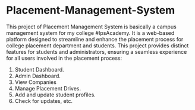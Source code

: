 # Placement-Management-System
This project of Placement Management System is basically a campus management system for my college #IpsAcademy. It is a web-based platform designed to streamline and enhance the placement process for college placement department and students. This project provides distinct features for students and administrators, ensuring a seamless experience for all users involved in the placement process:
1) Student Dashboard.
2) Admin Dashboard.
3) View Companies
4) Manage Placement Drives.
5) Add and update student profiles.
6) Check for updates, etc.
